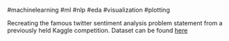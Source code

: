 #machinelearning #ml #nlp #eda #visualization #plotting

Recreating the famous twitter sentiment analysis problem statement from a previously held Kaggle competition.
Dataset can be found [here](https://www.kaggle.com/datasets/jp797498e/twitter-entity-sentiment-analysis)

